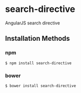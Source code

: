 # search-directive
AngularJS search directive

## Installation Methods

### npm
```
$ npm install search-directive
```
### bower
```
$ bower install search-directive
